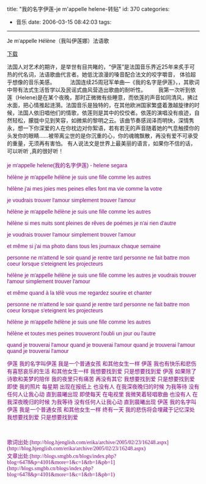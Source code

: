 title: "我的名字伊莲-je m'appelle helene-转贴"
id: 370
categories:
  - 音乐
date: 2006-03-15 08:42:03
tags:
---

<div id="msgcns!9697D6160EFEBC17!617" class="bvMsg"><div><font face="Arial">Je m’appelle Hélène（我叫伊莲娜）法语歌 
</font></div>

<font face="Arial">[下载](http://qiuzhigf.net/qiuzhi/elong2/images/el.mp3)</font><font face="Arial"></font>

<div>
法国人对艺术的期许，是举世有目共睹的，“伊莲”是法国音乐界近25年来炙手可热的代名词，法语歌曲代言者。她低沈浪漫的嗓音配合法文的咬字嚼音， 体验超乎想像的音乐美感。　 
　　法国连续25周冠军单曲—《我的名字是伊莲》，，其歌词中带有法式生活哲学以及民谣式曲风营造出歌曲的耐听性。 
　　我第一次听到依莲（Helene)是在某个夜晚，那时正微微有些睡意，而依莲的声音如同清风，拂过水面，把心情推起涟漪。法国音乐是独特的，在其他欧洲国家繁盛着激越旋律的时候，法国人依旧唱他们的情歌，依莲则是其中的佼佼者。依莲的演唱没有痕迹，自然轻松，朦胧中见到笑容，如微紫的黎明之云。该曲节奏感润泽而明快，深情隽永，想一下你深爱的人在你枕边对你絮语，若有若无的声音随着她的气息触摸你的头发你的眼睛……被带离尘世的是你沉重的心，你的魂魄飘散，再没有爱不可承受的重量，无须再有害怕。 
有人说法文是世界上最美丽的语言，如果你不信的话，可以听听 ,真的很好听！ </div>
<div><font face="Arial" color="#800080"></font> </div>
<div><font face="Arial" color="#800080">je m'appelle helene(我的名字伊莲) - helene segara </font></div>

<font face="Arial" color="#800080">hélène 
je m'appelle hélène 
je suis une fille 
comme les autres </font>

<font face="Arial" color="#800080">hélène 
j'ai mes joies mes peines 
elles font ma vie 
comme la votre </font>

<font face="Arial" color="#800080">je voudrais trouver l'amour 
simplement trouver l'amour </font>

<font face="Arial" color="#800080">hélène 
je m'appelle hélène 
je suis une fille 
comme les autres </font>

<font face="Arial" color="#800080">hélène 
si mes nuits sont pleines 
de rêves de poémes 
je n'ai rien d'autre </font>

<font face="Arial" color="#800080">je voudrais trouver l'amour 
simplement trouver l'amour </font>

<font face="Arial" color="#800080">et même 
si j'ai ma photo 
dans tous les journaux 
chaque semaine </font>

<font face="Arial" color="#800080">personne 
ne m'attend le soir 
quand je rentre tard 
personne ne fait battre mon coeur 
lorsque s'eteignent les projecteurs </font>

<font face="Arial" color="#800080">hélène 
je m'appelle hélène 
je suis une fille 
comme les autres 
je voudrais trouver l'amour 
simplement trouver l'amour </font>

<font face="Arial" color="#800080">et même 
quand à la télè
vous me regardez 
sourire et chanter </font>

<font face="Arial" color="#800080">personne 
ne m'attend le soir 
quand je rentre tard 
personne ne fait battre mon coeur 
lorsque s'eteignent les projecteurs </font>

<font face="Arial" color="#800080">hélène 
je m'appelle hélène 
je suis une fille 
comme les autres </font>

<font face="Arial" color="#800080">hélène 
et toutes mes peines 
trouveront l'oubli 
un jour ou l'autre </font>

<font face="Arial" color="#800080">quand je trouverai l'amour 
quand je trouverai l'amour 
quand je trouverai l'amour 
quand je trouverai l'amour </font>

<font face="Arial" color="#800080">伊莲
我的名字叫伊莲
我是一个普通女孩
和其他女生一样
伊莲
我也有快乐和悲伤
有喜怒哀乐的生活
和其他女生一样
我想要找到爱
只是想要找到爱
伊莲
如果除了诗歌和美梦的陪伴
我的夜里只有痛苦
再没有其它
我想要找到爱
只是想要找到爱
即使 
我的照片
每星期 出现在报纸上
也没有人
在我深夜晚归的时候
为我等待
没有任何人让我心动
直到晨曦出现
即使每天 
在电视里 
我微笑着轻唱歌曲
也没有人
在我深夜晚归的时候
为我等待
没有任何人让我心动
直到晨曦出现
伊莲
我的名字叫伊莲
我是一个普通女孩
和其他女生一样
终有一天 我的悲伤将会埋藏于记忆深处
我想要找到爱
只是想要找到爱</font>

<font face="Arial" color="#800080"></font> 
<font face="Arial" color="#800080"></font>
<div><font face="Arial" color="#800080"><font face="Tahoma">歌词出处:[http://blog.hjenglish.com/erika/archive/2005/02/23/16248.aspx](http://blog.hjenglish.com/erika/archive/2005/02/23/16248.aspx)</font></font></div>
<div><font face="Arial" color="#800080"><font face="Tahoma">文章出处:[http://blogs.smgbb.cn/blogs/index.php?blog=6478&amp;p=4101&amp;more=1&amp;c=1&amp;tb=1&amp;pb=1](http://blogs.smgbb.cn/blogs/index.php?blog=6478&amp;p=4101&amp;more=1&amp;c=1&amp;tb=1&amp;pb=1)</font></font></div>

</div>